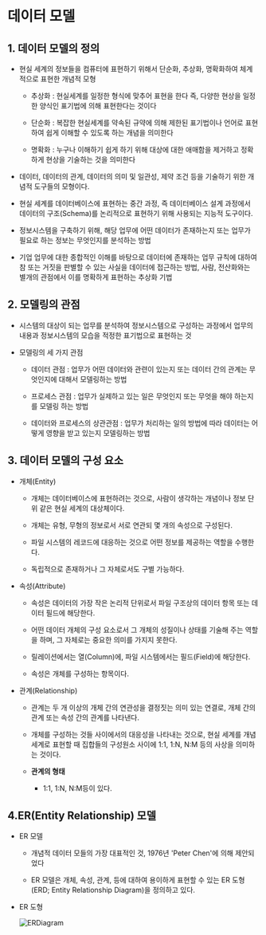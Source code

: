 # 데이터 모델

## 1. 데이터 모델의 정의

* 현실 세계의 정보들을 컴퓨터에 표현하기 위해서 단순화, 추상화, 명확화하여 체계적으로 표현한 개념적 모형

    * 추상화 : 현실세계를 일정한 형식에 맞추어 표현을 한다 즉, 다양한 현상을 일정한 양식인 표기법에 의해 표현한다는 것이다

    * 단순화 : 복잡한 현실세계를 약속된 규약에 의해 제한된 표기법이나 언어로 표현하여 쉽게 이해할 수 있도록 하는 개념을 의미한다

    * 명확화 : 누구나 이해하기 쉽게 하기 위해 대상에 대한 애매함을 제거하고 정확하게 현상을 기술하는 것을 의미한다

* 데이터, 데이터의 관계, 데이터의 의미 및 일관성, 제약 조건 등을 기술하기 위한 개념적 도구들의 모형이다.

* 현실 세계를 데이터베이스에 표현하는 중간 과정, 즉 데이터베이스 설계 과정에서 데이터의 구조(Schema)를 논리적으로 표현하기 위해 사용되는 지능적 도구이다.

* 정보시스템을 구축하기 위해, 해당 업무에 어떤 데이터가 존재하는지 또는 업무가 필요로 하는 정보는 무엇인지를 분석하는 방법

* 기업 업무에 대한 종합적인 이해를 바탕으로 데이터에 존재하는 업무 규칙에 대하여 참 또는 거짓을 판별할 수 있는 사실을 데이터에 접근하는 방법, 사람, 전산화와는 별개의 관점에서 이를 명확하게 표현하는 추상화 기법

## 2. 모델링의 관점

* 시스템의 대상이 되는 업무를 분석하여 정보시스템으로 구성하는 과정에서 업무의 내용과 정보시스템의 모습을 적정한 표기법으로 표현하는 것

* 모델링의 세 가지 관점

    * 데이터 관점 : 업무가 어떤 데이터와 관련이 있는지 또는 데이터 간의 관계는 무엇인지에 대해서 모델링하는 방법

    * 프로세스 관점 : 업무가 실제하고 있는 일은 무엇인지 또는 무엇을 해야 하는지를 모델링 하는 방법

    * 데이터와 프로세스의 상관관점 : 업무가 처리하는 일의 방법에 따라 데이터는 어떻게 영향을 받고 있는지 모델링하는 방법

## 3. 데이터 모델의 구성 요소

* 개체(Entity)
    * 개체는 데이터베이스에 표현하려는 것으로, 사람이 생각하는 개념이나 정보 단위 같은 현실 세계의 대상체이다.

    * 개체는 유형, 무형의 정보로서 서로 연관되 몇 개의 속성으로 구성된다.

    * 파일 시스템의 레코드에 대응하는 것으로 어떤 정보를 제공하는 역할을 수행한다.

    * 독립적으로 존재하거나 그 자체로서도 구별 가능하다.

* 속성(Attribute)

    * 속성은 데이터의 가장 작은 논리적 단위로서 파일 구조상의 데이터 항목 또는 데이터 필드에 해당한다.

    * 어떤 데이터 개체의 구성 요소로서 그 개체의 성질이나 상태를 기술해 주는 역할을 하며, 그 자체로는 중요한 의미를 가지지 못한다.

    * 릴레이션에서는 열(Column)에, 파일 시스템에서는 필드(Field)에 해당한다.

    * 속성은 개체를 구성하는 항목이다.

* 관계(Relationship)

    * 관계는 두 개 이상의 개체 간의 연관성을 결정짓는 의미 있는 연결로, 개체 간의 관계 또는 속성 간의 관계를 나타낸다.

    * 개체를 구성하는 것들 사이에서의 대응성을 나타내는 것으로, 현실 세계를 개념 세계로 표현할 때 집합들의 구성원소 사이에 1:1, 1:N, N:M 등의 사상을 의미하는 것이다.

    * **관계의 형태**
       
        * 1:1, 1:N, N:M등이 있다.

## 4.ER(Entity Relationship) 모델

* ER 모델

    * 개념적 데이터 모들의 가장 대표적인 것, 1976년 'Peter Chen'에 의해 제안되었다

    * ER 모델은 개체, 속성, 관계, 등에 대하여 용이하게 표현할 수 있는 ER 도형(ERD; Entity Relationship Diagram)을 정의하고 있다.

* ER 도형

    ![ERDiagram](https://cdn.discordapp.com/attachments/951334644710776843/1000704546865164358/download.png)
